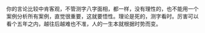 

你的言论比较中肯客观，不管测字八字面相，都一样，没有理性的，也不能用一个案例分析所有案例，直觉很重要，这就要悟性。理论是死的，测字看时。厉害可以看个五年之内，越往后越难也不准，人的一生本就根据时势而变。